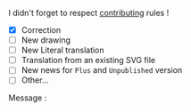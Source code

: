 I didn't forget to respect [contributing](https://github.com/Ceeb182/Nonofficial_frsky_doc/blob/master/CONTRIBUTING.MD) rules !
- [x] Correction
- [ ] New drawing
- [ ] New Literal translation
- [ ] Translation from an existing SVG file
- [ ] New news for `Plus` and `Unpublished` version
- [ ] Other...  

Message :

